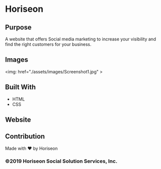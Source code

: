 # Horiseon

## Purpose
A website that offers Social media marketing to increase your visibility and find the right customers for your business. 

## Images
<img: href="./assets/images/Screenshot1.jpg" >

## Built With
* HTML
* CSS

## Website


## Contribution
Made with ❤️ by Horiseon

### ©2019 Horiseon Social Solution Services, Inc. 